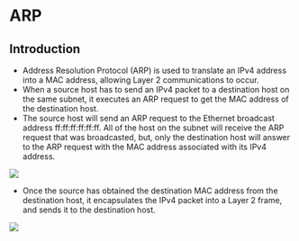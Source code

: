 # ARP

## Introduction

- Address Resolution Protocol (ARP) is used to translate an IPv4 address into a MAC address, allowing Layer 2 communications to occur.
- When a source host has to send an IPv4 packet to a destination host on the same subnet, it executes an ARP request to get the MAC address of the destination host.
- The source host will send an ARP request to the Ethernet broadcast address ff:ff:ff:ff:ff:ff. All of the host on the subnet will receive the ARP request that was broadcasted, but, only the destination host will answer to the ARP request with the MAC address associated with its IPv4 address.

![](https://netbeez.net/wp-content/uploads/2018/01/84-How-ARP-works-in-Linux-systems-Images.002.jpeg)

- Once the source has obtained the destination MAC address from the destination host, it encapsulates the IPv4 packet into a Layer 2 frame, and sends it to the destination host.

![](https://netbeez.net/wp-content/uploads/2018/01/84-How-ARP-works-in-Linux-systems-Images.001-2.jpeg)
